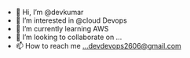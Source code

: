- 👋 Hi, I’m @devkumar
- 👀 I’m interested in @cloud Devops
- 🌱 I’m currently learning AWS 
- 💞️ I’m looking to collaborate on ...
- 📫 How to reach me ...devdevops2606@gmail.com

<!---
devdevops2606/devdevops2606 is a ✨ special ✨ repository because its `README.md` (this file) appears on your GitHub profile.
You can click the Preview link to take a look at your changes.
--->
